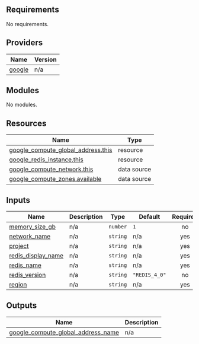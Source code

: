 ## Requirements

No requirements.

## Providers

| Name | Version |
|------|---------|
| <a name="provider_google"></a> [google](#provider\_google) | n/a |

## Modules

No modules.

## Resources

| Name | Type |
|------|------|
| [google_compute_global_address.this](https://registry.terraform.io/providers/hashicorp/google/latest/docs/resources/compute_global_address) | resource |
| [google_redis_instance.this](https://registry.terraform.io/providers/hashicorp/google/latest/docs/resources/redis_instance) | resource |
| [google_compute_network.this](https://registry.terraform.io/providers/hashicorp/google/latest/docs/data-sources/compute_network) | data source |
| [google_compute_zones.available](https://registry.terraform.io/providers/hashicorp/google/latest/docs/data-sources/compute_zones) | data source |

## Inputs

| Name | Description | Type | Default | Required |
|------|-------------|------|---------|:--------:|
| <a name="input_memory_size_gb"></a> [memory\_size\_gb](#input\_memory\_size\_gb) | n/a | `number` | `1` | no |
| <a name="input_network_name"></a> [network\_name](#input\_network\_name) | n/a | `string` | n/a | yes |
| <a name="input_project"></a> [project](#input\_project) | n/a | `string` | n/a | yes |
| <a name="input_redis_display_name"></a> [redis\_display\_name](#input\_redis\_display\_name) | n/a | `string` | n/a | yes |
| <a name="input_redis_name"></a> [redis\_name](#input\_redis\_name) | n/a | `string` | n/a | yes |
| <a name="input_redis_version"></a> [redis\_version](#input\_redis\_version) | n/a | `string` | `"REDIS_4_0"` | no |
| <a name="input_region"></a> [region](#input\_region) | n/a | `string` | n/a | yes |

## Outputs

| Name | Description |
|------|-------------|
| <a name="output_google_compute_global_address_name"></a> [google\_compute\_global\_address\_name](#output\_google\_compute\_global\_address\_name) | n/a |

